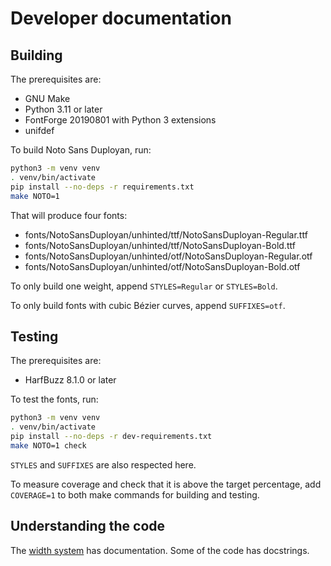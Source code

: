 <!--
Copyright 2022 Google LLC
Copyright 2022-2024 David Corbett

Licensed under the Apache License, Version 2.0 (the "License");
you may not use this file except in compliance with the License.
You may obtain a copy of the License at

    http://www.apache.org/licenses/LICENSE-2.0

Unless required by applicable law or agreed to in writing, software
distributed under the License is distributed on an "AS IS" BASIS,
WITHOUT WARRANTIES OR CONDITIONS OF ANY KIND, either express or implied.
See the License for the specific language governing permissions and
limitations under the License.
-->

# Developer documentation

## Building

The prerequisites are:

* GNU Make
* Python 3.11 or later
* FontForge 20190801 with Python 3 extensions
* unifdef

To build Noto Sans Duployan, run:

```sh
python3 -m venv venv
. venv/bin/activate
pip install --no-deps -r requirements.txt
make NOTO=1
```

That will produce four fonts:

* fonts/NotoSansDuployan/unhinted/ttf/NotoSansDuployan-Regular.ttf
* fonts/NotoSansDuployan/unhinted/ttf/NotoSansDuployan-Bold.ttf
* fonts/NotoSansDuployan/unhinted/otf/NotoSansDuployan-Regular.otf
* fonts/NotoSansDuployan/unhinted/otf/NotoSansDuployan-Bold.otf

To only build one weight, append `STYLES=Regular` or `STYLES=Bold`.

To only build fonts with cubic Bézier curves, append `SUFFIXES=otf`.

## Testing

The prerequisites are:

* HarfBuzz 8.1.0 or later

To test the fonts, run:

```sh
python3 -m venv venv
. venv/bin/activate
pip install --no-deps -r dev-requirements.txt
make NOTO=1 check
```

`STYLES` and `SUFFIXES` are also respected here.

To measure coverage and check that it is above the target percentage,
add `COVERAGE=1` to both make commands for building and testing.

## Understanding the code

The [width system](width-system.md) has documentation.
Some of the code has docstrings.
